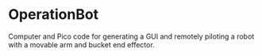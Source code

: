 # OperationBot
Computer and Pico code for generating a GUI and remotely piloting a robot with a movable arm and bucket end effector. 
